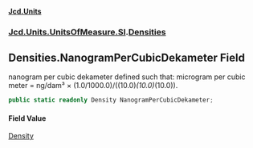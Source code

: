 #### [Jcd.Units](index.md 'index')

### [Jcd.Units.UnitsOfMeasure.SI](Jcd.Units.UnitsOfMeasure.SI.md 'Jcd.Units.UnitsOfMeasure.SI').[Densities](Densities.md 'Jcd.Units.UnitsOfMeasure.SI.Densities')

## Densities.NanogramPerCubicDekameter Field

nanogram per cubic dekameter defined such that: microgram per cubic meter = ng/dam³ ×
(1.0/1000.0)/((10.0)*(10.0)*(10.0)).

```csharp
public static readonly Density NanogramPerCubicDekameter;
```

#### Field Value

[Density](Density.md 'Jcd.Units.UnitTypes.Density')